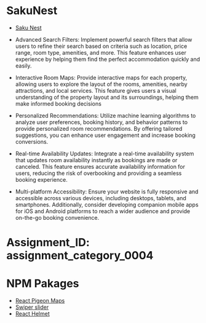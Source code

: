 
# SakuNest

- [ Saku Nest ](https://sakunest-b052c.web.app)




* Advanced Search Filters: Implement powerful search filters that allow users to refine their search based on criteria such as location, price range, room type, amenities, and more. This feature enhances user experience by helping them find the perfect accommodation quickly and easily.

* Interactive Room Maps: Provide interactive maps for each property, allowing users to explore the layout of the rooms, amenities, nearby attractions, and local services. This feature gives users a visual understanding of the property layout and its surroundings, helping them make informed booking decisions

* Personalized Recommendations: Utilize machine learning algorithms to analyze user preferences, booking history, and behavior patterns to provide personalized room recommendations. By offering tailored suggestions, you can enhance user engagement and increase booking conversions.

* Real-time Availability Updates: Integrate a real-time availability system that updates room availability instantly as bookings are made or canceled. This feature ensures accurate availability information for users, reducing the risk of overbooking and providing a seamless booking experience.

* Multi-platform Accessibility: Ensure your website is fully responsive and accessible across various devices, including desktops, tablets, and smartphones. Additionally, consider developing companion mobile apps for iOS and Android platforms to reach a wider audience and provide on-the-go booking convenience.




# Assignment_ID: assignment_category_0004




# NPM Pakages 

- [ React Pigeon Maps](https://pigeon-maps.js.org/)
- [ Swiper slider ](https://swiperjs.com/)
- [ React Helmet ](https://www.npmjs.com/package/react-helmet/)
